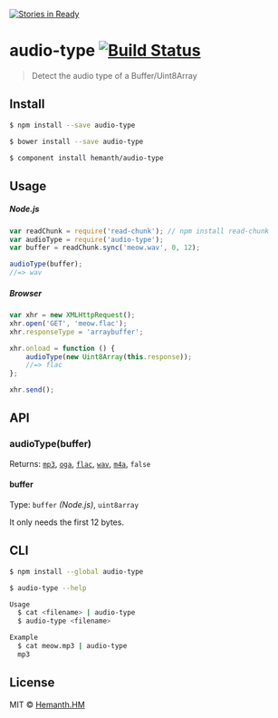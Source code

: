 [![Stories in Ready](https://badge.waffle.io/hemanth/audio-type.png?label=ready&title=Ready)](https://waffle.io/hemanth/audio-type)
# audio-type [![Build Status](https://travis-ci.org/hemanth/audio-type.svg?branch=master)](https://travis-ci.org/hemanth/audio-type)

> Detect the audio type of a Buffer/Uint8Array

## Install

```sh
$ npm install --save audio-type
```

```sh
$ bower install --save audio-type
```

```sh
$ component install hemanth/audio-type
```


## Usage

##### Node.js

```js
var readChunk = require('read-chunk'); // npm install read-chunk
var audioType = require('audio-type');
var buffer = readChunk.sync('meow.wav', 0, 12);

audioType(buffer);
//=> wav
```

##### Browser

```js
var xhr = new XMLHttpRequest();
xhr.open('GET', 'meow.flac');
xhr.responseType = 'arraybuffer';

xhr.onload = function () {
	audioType(new Uint8Array(this.response));
	//=> flac
};

xhr.send();
```


## API

### audioType(buffer)

Returns: [`mp3`](https://github.com/hemanth/is-mp3), [`oga`](https://github.com/hemanth/is-ogg), [`flac`](https://github.com/hemanth/is-flac), [`wav`](https://github.com/hemanth/is-wav), [`m4a`](https://github.com/hemanth/is-m4a), `false`

#### buffer

Type: `buffer` *(Node.js)*, `uint8array`

It only needs the first 12 bytes.


## CLI

```sh
$ npm install --global audio-type
```

```sh
$ audio-type --help

Usage
  $ cat <filename> | audio-type
  $ audio-type <filename>

Example
  $ cat meow.mp3 | audio-type
  mp3
```


## License

MIT © [Hemanth.HM](http://H3manth.com)
